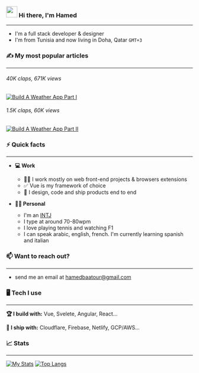 <h3> <a href="#"><img width="30px" src="https://raw.githubusercontent.com/iampavangandhi/iampavangandhi/master/gifs/Hi.gif"></a> Hi there, I'm Hamed</h3>

___

- I'm a full stack developer & designer<br>
- I'm from Tunisia and now living in Doha, Qatar `GMT+3`




### ✍ My most popular articles 
___

###### 40K claps, 671K views
<a target="_blank" href="https://hamedbaatour.medium.com/build-a-real-world-beautiful-web-app-with-angular-6-a-to-z-ultimate-guide-2018-part-i-e121dd1d55e"><img src="https://github-readme-medium-recent-article.vercel.app/medium/@hamedbaatour/1" alt="Build A Weather App Part I"></a>
###### 1.5K claps, 60K views
<a target="_blank" href="https://hamedbaatour.medium.com/build-a-real-world-beautiful-web-app-with-angular-8-the-ultimate-guide-2019-part-ii-fe70852b2d6d"><img src="https://github-readme-medium-recent-article.vercel.app/medium/@hamedbaatour/0" alt="Build A Weather App Part II"></a>



### ⚡ Quick facts
___

- **💻 Work**

  - 👷‍♀️ I work mostly on web front-end projects & browsers extensions
  - ✅ Vue is my framework of choice
  - 🚀 I design, code and ship products end to end

- **🙋‍♂️ Personal**

  - I'm an <a target="_blank" href="https://www.16personalities.com/intj-personality">INTJ</a>
  - I type at around 70-80wpm
  - I love playing tennis and watching F1
  - I can speak arabic, english, french. I'm currently learning spanish and italian




### 📫 Want to reach out?
___

- send me an email at <a target="_blank" href="mailto:hamedbaatour@gmail.com">hamedbaatour@gmail.com</a>




### 🖥 Tech I use
___

**🏆 I build with:** Vue, Svelete, Angular, React...

**🚢 I ship with:** Cloudflare, Firebase, Netlify, GCP/AWS...




### 📈 Stats
___

[![My Stats](https://github-readme-stats.vercel.app/api?username=hamedbaatour&show_icons=true&hide_border=true&title_color=fe6287&icon_color=fe6287&text_color=ffffff&bg_color=0a192f&count_private=true)](https://github.com/hamedbaatour?tab=repositories)
[![Top Langs](https://github-readme-stats.vercel.app/api/top-langs/?username=hamedbaatour&layout=compact&show_icons=true&hide_border=true&title_color=fe6287&icon_color=fe6287&text_color=ffffff&bg_color=0a192f)](https://github.com/hamedbaatour?tab=repositories)

